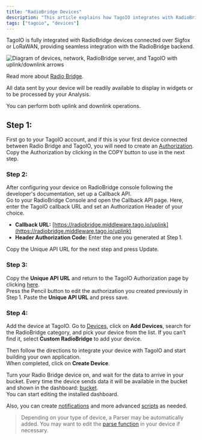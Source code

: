 ```yaml
---
title: "RadioBridge Devices"
description: "This article explains how TagoIO integrates with RadioBridge devices over Sigfox or LoRaWAN, what data is available, and that uplink/downlink operations are supported."
tags: ["tagoio", "devices"]
---
```

TagoIO is fully integrated with RadioBridge devices connected over Sigfox or LoRaWAN, providing seamless integration with the RadioBridge backend.

![Diagram of devices, network, RadioBridge server, and TagoIO with uplink/downlink arrows](/docs_imagem/tagoio/radiobridge-devices-2.png)

Read more about [Radio Bridge](https://radiobridge.com/).

All data sent by your device will be readily available to display in widgets or to be processed by your Analysis.

You can perform both uplink and downlink operations.

## Step 1:
First go to your TagoIO account, and if this is your first device connected between Radio Bridge and TagoIO, you will need to create an [Authorization](../security/authorization).  
Copy the Authorization by clicking in the COPY button to use in the next step.

### Step 2:
After configuring your device on RadioBridge console following the developer's documentation, set up a Callback API.  
Go to your RadioBridge Console and open the Callback API page. Here, enter the TagoIO callback URL and set an Authorization Header of your choice.

- **Callback URL:** [https://radiobridge.middleware.tago.io/uplink](https://radiobridge.middleware.tago.io/uplink)  
- **Header Authorization Code:** Enter the one you generated at Step 1.  

Copy the Unique API URL for the next step and press Update.

### Step 3:
Copy the **Unique API URL** and return to the TagoIO Authorization page by clicking [here](https://radiobridge.com/).  
Press the Pencil button to edit the authorization you created previously in Step 1. Paste the **Unique API URL** and press save.

### Step 4:
Add the device at TagoIO. Go to [Devices](https://admin.tago.io/devices), click on **Add Devices**, search for the RadioBridge category, and pick your device from the list. If you can’t find it, select **Custom RadioBridge** to add your device.

Then follow the directions to integrate your device with TagoIO and start building your own application.  
When completed, click on **Create Device**.

Turn your Radio Bridge device on, and wait for the data to arrive in your bucket. Every time the device sends data it will be available in the bucket and shown in the dashboard: [bucket](../devices/index).  
You can start editing the installed dashboard.

Also, you can create [notifications](../notifications/notification) and more advanced [scripts](../analysis/creating-analysis) as needed.

> Depending on your type of device, a Parser may be automatically added. You may want to edit the [parse function](../payload-parser/index) in your device if necessary.